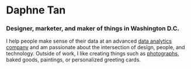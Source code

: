 # Daphne Tan

### Designer, marketer, and maker of things in Washington D.C.

I help people make sense of their data at an advanced [data analytics company](http://microstrategy.com/) and am passionate about the intersection of design, people, and technology. Outside of work, I like creating things such as [photographs](http://www.atmusingsend.com/), baked goods, paintings, or personalized greeting cards.